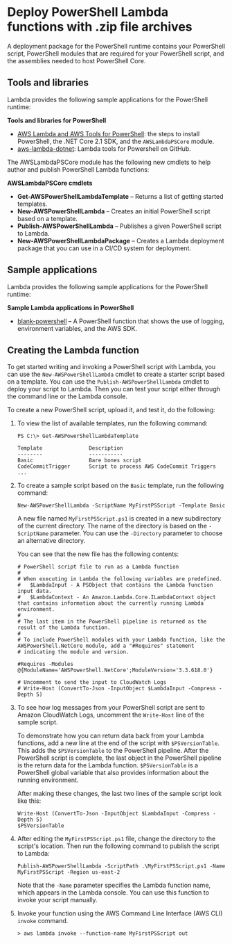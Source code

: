 # Deploy PowerShell Lambda functions with \.zip file archives<a name="powershell-package"></a>

A deployment package for the PowerShell runtime contains your PowerShell script, PowerShell modules that are required for your PowerShell script, and the assemblies needed to host PowerShell Core\.

## Tools and libraries<a name="powershell-package-libraries"></a>

Lambda provides the following sample applications for the PowerShell runtime:

**Tools and libraries for PowerShell**
+ [AWS Lambda and AWS Tools for PowerShell](https://docs.aws.amazon.com/powershell/latest/userguide/pstools-lambda.html): the steps to install PowerShell, the \.NET Core 2\.1 SDK, and the `AWSLambdaPSCore` module\.
+ [aws\-lambda\-dotnet](https://github.com/aws/aws-lambda-dotnet/tree/master/PowerShell): Lambda tools for Powershell on GitHub\.

The AWSLambdaPSCore module has the following new cmdlets to help author and publish PowerShell Lambda functions:

**AWSLambdaPSCore cmdlets**
+ **Get\-AWSPowerShellLambdaTemplate** – Returns a list of getting started templates\.
+ **New\-AWSPowerShellLambda** – Creates an initial PowerShell script based on a template\.
+ **Publish\-AWSPowerShellLambda** – Publishes a given PowerShell script to Lambda\.
+ **New\-AWSPowerShellLambdaPackage** – Creates a Lambda deployment package that you can use in a CI/CD system for deployment\.

## Sample applications<a name="powershell-package-libraries"></a>

Lambda provides the following sample applications for the PowerShell runtime:

**Sample Lambda applications in PowerShell**
+ [blank\-powershell](https://github.com/awsdocs/aws-lambda-developer-guide/tree/main/sample-apps/blank-powershell) – A PowerShell function that shows the use of logging, environment variables, and the AWS SDK\.

## Creating the Lambda function<a name="powershell-package-create"></a>

To get started writing and invoking a PowerShell script with Lambda, you can use the `New-AWSPowerShellLambda` cmdlet to create a starter script based on a template\. You can use the `Publish-AWSPowerShellLambda` cmdlet to deploy your script to Lambda\. Then you can test your script either through the command line or the Lambda console\.

To create a new PowerShell script, upload it, and test it, do the following:

1. To view the list of available templates, run the following command:

   ```
   PS C:\> Get-AWSPowerShellLambdaTemplate
   
   Template               Description
   --------               -----------
   Basic                  Bare bones script
   CodeCommitTrigger      Script to process AWS CodeCommit Triggers
   ...
   ```

1. To create a sample script based on the `Basic` template, run the following command:

   ```
   New-AWSPowerShellLambda -ScriptName MyFirstPSScript -Template Basic
   ```

   A new file named `MyFirstPSScript.ps1` is created in a new subdirectory of the current directory\. The name of the directory is based on the `-ScriptName` parameter\. You can use the `-Directory` parameter to choose an alternative directory\.

   You can see that the new file has the following contents:

   ```
   # PowerShell script file to run as a Lambda function
   # 
   # When executing in Lambda the following variables are predefined.
   #   $LambdaInput - A PSObject that contains the Lambda function input data.
   #   $LambdaContext - An Amazon.Lambda.Core.ILambdaContext object that contains information about the currently running Lambda environment.
   #
   # The last item in the PowerShell pipeline is returned as the result of the Lambda function.
   #
   # To include PowerShell modules with your Lambda function, like the AWSPowerShell.NetCore module, add a "#Requires" statement 
   # indicating the module and version.
                   
   #Requires -Modules @{ModuleName='AWSPowerShell.NetCore';ModuleVersion='3.3.618.0'}
   
   # Uncomment to send the input to CloudWatch Logs
   # Write-Host (ConvertTo-Json -InputObject $LambdaInput -Compress -Depth 5)
   ```

1. To see how log messages from your PowerShell script are sent to Amazon CloudWatch Logs, uncomment the `Write-Host` line of the sample script\.

   To demonstrate how you can return data back from your Lambda functions, add a new line at the end of the script with `$PSVersionTable`\. This adds the `$PSVersionTable` to the PowerShell pipeline\. After the PowerShell script is complete, the last object in the PowerShell pipeline is the return data for the Lambda function\. `$PSVersionTable` is a PowerShell global variable that also provides information about the running environment\.

   After making these changes, the last two lines of the sample script look like this:

   ```
   Write-Host (ConvertTo-Json -InputObject $LambdaInput -Compress -Depth 5)
   $PSVersionTable
   ```

1. After editing the `MyFirstPSScript.ps1` file, change the directory to the script's location\. Then run the following command to publish the script to Lambda:

   ```
   Publish-AWSPowerShellLambda -ScriptPath .\MyFirstPSScript.ps1 -Name  MyFirstPSScript -Region us-east-2
   ```

   Note that the `-Name` parameter specifies the Lambda function name, which appears in the Lambda console\. You can use this function to invoke your script manually\.

1. Invoke your function using the AWS Command Line Interface \(AWS CLI\) `invoke` command\.

   ```
   > aws lambda invoke --function-name MyFirstPSScript out
   ```